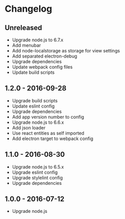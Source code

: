 # Changelog

## Unreleased
- Upgrade node.js to 6.7.x
- Add menubar
- Add node-localstorage as storage for view settings
- Add separated electron-debug
- Upgrade dependencies
- Update webpack config files
- Update build scripts

## 1.2.0 - 2016-09-28
- Upgrade build scripts
- Update eslint config
- Upgrade dependencies
- Add app version number to config
- Upgrade node.js to 6.6.x
- Add json loader
- Use react entities as self imported
- Add electron target to webpack config

## 1.1.0 - 2016-08-30
- Upgrade node.js to 6.5.x
- Upgrade eslint config
- Upgrade stylelint config
- Upgrade dependencies

## 1.0.0 - 2016-07-12
- Upgrade node.js
